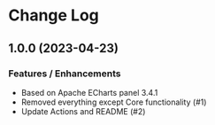 # Change Log

## 1.0.0 (2023-04-23)

### Features / Enhancements

- Based on Apache ECharts panel 3.4.1
- Removed everything except Core functionality (#1)
- Update Actions and README (#2)